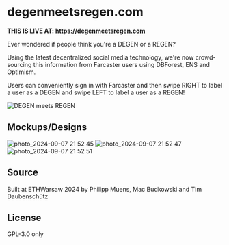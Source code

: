 # degenmeetsregen.com

**THIS IS LIVE AT: https://degenmeetsregen.com**

Ever wondered if people think you're a DEGEN or a REGEN?

Using the latest decentralized social media technology, we're now crowd-sourcing
this information from Farcaster users using DBForest, ENS and Optimism.

Users can conveniently sign in with Farcaster and then swipe RIGHT to label a
user as a DEGEN and swipe LEFT to label a user as a REGEN!

![DEGEN meets REGEN](https://github.com/user-attachments/assets/1e70c037-a085-4040-8aa5-ce5970678c53)

## Mockups/Designs

![photo_2024-09-07 21 52 45](https://github.com/user-attachments/assets/8981f1f7-3c1f-489c-a36f-665c966e77df)
![photo_2024-09-07 21 52 47](https://github.com/user-attachments/assets/8cb4688b-3169-4872-a664-0b5e4af51576)
![photo_2024-09-07 21 52 51](https://github.com/user-attachments/assets/2abf0652-04c5-4132-a4f2-3be1421281c8)


## Source

Built at ETHWarsaw 2024 by Philipp Muens, Mac Budkowski and Tim Daubenschütz

## License

GPL-3.0 only

